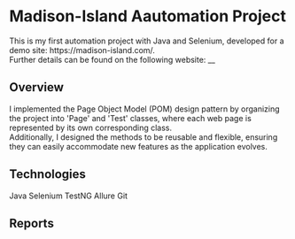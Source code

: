 <h1> Madison-Island Aautomation Project</h1>
This is my first automation project with Java and Selenium, developed for a demo site: https://madison-island.com/. <br>
Further details can be found on the following website: __

<h2> Overview </h2>
I implemented the Page Object Model (POM) design pattern by organizing the project into 'Page' and 'Test' classes, where each web page is represented by its own corresponding class. <br>
Additionally, I designed the methods to be reusable and flexible, ensuring they can easily accommodate new features as the application evolves.

<h2> Technologies </h2>
Java
Selenium
TestNG
Allure
Git

<h2> Reports </h2>


